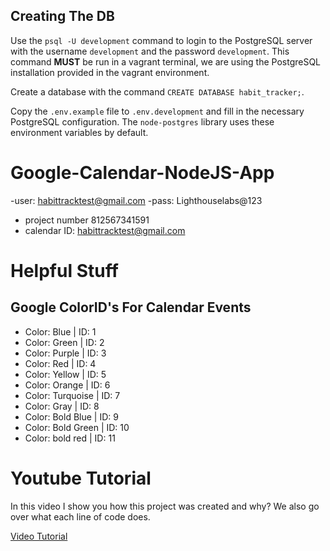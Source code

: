 ## Creating The DB

Use the `psql -U development` command to login to the PostgreSQL server with the username `development` and the password `development`. This command **MUST** be run in a vagrant terminal, we are using the PostgreSQL installation provided in the vagrant environment.

Create a database with the command `CREATE DATABASE habit_tracker;`.

Copy the `.env.example` file to `.env.development` and fill in the necessary PostgreSQL configuration. The `node-postgres` library uses these environment variables by default.

# Google-Calendar-NodeJS-App

-user: habittracktest@gmail.com
-pass: Lighthouselabs@123

- project number 812567341591
- calendar ID: habittracktest@gmail.com

# Helpful Stuff

## Google ColorID's For Calendar Events

- Color: Blue | ID: 1
- Color: Green | ID: 2
- Color: Purple | ID: 3
- Color: Red | ID: 4
- Color: Yellow | ID: 5
- Color: Orange | ID: 6
- Color: Turquoise | ID: 7
- Color: Gray | ID: 8
- Color: Bold Blue | ID: 9
- Color: Bold Green | ID: 10
- Color: bold red | ID: 11

# Youtube Tutorial

In this video I show you how this project was created and why? We also go over what each line of code does.

[Video Tutorial](https://www.youtube.com/watch?v=zrLf4KMs71E)